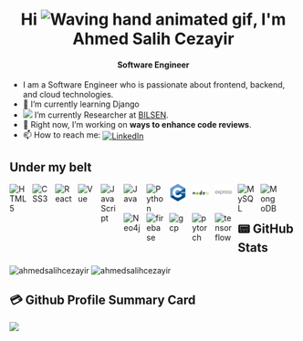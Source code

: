 <h1 align="center">Hi <img src="https://raw.githubusercontent.com/nixin72/nixin72/master/wave.gif" alt="Waving hand animated gif" height="45" width="45" />, I'm Ahmed Salih Cezayir</h1>
<h4 align="center">Software Engineer</h4>

- I am a Software Engineer who is passionate about frontend, backend, and cloud technologies.
- 🌱 I’m currently learning Django
- <img src="https://bilsen.cs.bilkent.edu.tr/img/bilsen-logo-circled.png" style="width:20px;"> I’m currently Researcher at [BILSEN](https://bilsen.cs.bilkent.edu.tr/).
- 📑 Right now, I’m working on **ways to enhance code reviews**.
- 📫 How to reach me: 
<a href="https://linkedin.com/in/asalihcezayir" target="_blank"><img align="center" src="https://cdn.jsdelivr.net/gh/devicons/devicon/icons/linkedin/linkedin-original.svg" alt="LinkedIn" height="20" width="20" /></a>


## Under my belt

<img align="left" alt="HTML5" width="30px" src="https://cdn.jsdelivr.net/gh/devicons/devicon/icons/html5/html5-original.svg" style="padding-right:10px;" />
<img align="left" alt="CSS3" width="30px" src="https://cdn.jsdelivr.net/gh/devicons/devicon/icons/css3/css3-original.svg" style="padding-right:10px;" />
<img align="left" alt="React" width="30px" src="https://cdn.jsdelivr.net/gh/devicons/devicon/icons/react/react-original.svg" style="padding-right:10px;" />
<img align="left" alt="Vue" width="30px" src="https://cdn.jsdelivr.net/gh/devicons/devicon/icons/vuejs/vuejs-original.svg" style="padding-right:10px;" />
<img align="left" alt="JavaScript" width="30px" src="https://cdn.jsdelivr.net/gh/devicons/devicon/icons/javascript/javascript-original.svg" style="padding-right:10px;" />
<img align="left" alt="Java" width="30px" src="https://cdn.jsdelivr.net/gh/devicons/devicon/icons/java/java-original.svg" style="padding-right:10px;" />
<img align="left" alt="Python" width="30px" src="https://cdn.jsdelivr.net/gh/devicons/devicon/icons/python/python-original.svg" style="padding-right:10px;" />
<img align="left" alt="cplusplus" width="30px" src="https://raw.githubusercontent.com/devicons/devicon/master/icons/cplusplus/cplusplus-original.svg" style="padding-right:10px;" />
<img align="left" alt="nodejs" width="30px" src="https://raw.githubusercontent.com/devicons/devicon/master/icons/nodejs/nodejs-original-wordmark.svg" style="padding-right:10px;" />
<img align="left" alt="express" width="30px" src="https://raw.githubusercontent.com/devicons/devicon/master/icons/express/express-original-wordmark.svg" style="padding-right:10px;" />
<img align="left" alt="MySQL" width="30px" src="https://cdn.jsdelivr.net/gh/devicons/devicon/icons/mysql/mysql-original.svg" style="padding-right:10px;" />
<img align="left" alt="MongoDB" width="30px" src="https://cdn.jsdelivr.net/gh/devicons/devicon/icons/mongodb/mongodb-original.svg" style="padding-right:10px;" />
<img align="left" alt="Neo4j" width="30px" src="https://cdn.jsdelivr.net/gh/devicons/devicon/icons/neo4j/neo4j-original.svg" style="padding-right:10px;" />
<img align="left" alt="firebase" width="30px" src="https://www.vectorlogo.zone/logos/firebase/firebase-icon.svg" style="padding-right:10px;" />
<img align="left" alt="gcp" width="30px" src="https://www.vectorlogo.zone/logos/google_cloud/google_cloud-icon.svg" style="padding-right:10px;" />
<img align="left" alt="pytorch" width="30px" src="https://www.vectorlogo.zone/logos/pytorch/pytorch-icon.svg" style="padding-right:10px;" />
<img align="left" alt="tensorflow" width="30px" src="https://www.vectorlogo.zone/logos/tensorflow/tensorflow-icon.svg" style="padding-right:10px;" />

<br />
<br />

## 📟 GitHub Stats
<p align="left">
  <img align="center" src="https://github-readme-stats.vercel.app/api?username=ahmedsalihcezayir&show_icons=true&locale=en&theme=vue" alt="ahmedsalihcezayir" />
  <img align="center" src="https://github-readme-stats.vercel.app/api/top-langs?username=ahmedsalihcezayir&show_icons=true&locale=en&layout=compact&theme=vue" alt="ahmedsalihcezayir" />
</p>

## 💳 Github Profile Summary Card 
<div align="left">
  <img src="https://github-profile-summary-cards.vercel.app/api/cards/profile-details?username=AhmedSalihCezayir&theme=vue"/>
</div>
